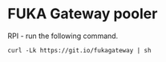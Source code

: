 # FUKA Gateway pooler
RPI - run the following command.

```run
curl -Lk https://git.io/fukagateway | sh
```
